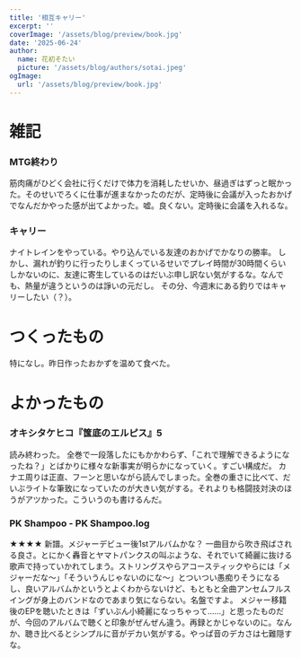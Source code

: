 ```yaml
---
title: '相互キャリー'
excerpt: ''
coverImage: '/assets/blog/preview/book.jpg'
date: '2025-06-24'
author:
  name: 花初そたい
  picture: '/assets/blog/authors/sotai.jpeg'
ogImage:
  url: '/assets/blog/preview/book.jpg'
---
```

# 雑記
### MTG終わり
筋肉痛がひどく会社に行くだけで体力を消耗したせいか、昼過ぎはずっと眠かった。そのせいでろくに仕事が進まなかったのだが、定時後に会議が入ったおかげでなんだかやった感が出てよかった。嘘。良くない。定時後に会議を入れるな。

### キャリー
ナイトレインをやっている。やり込んでいる友達のおかげでかなりの勝率。
しかし、漏れが釣りに行ったりしまくっているせいでプレイ時間が30時間くらいしかないのに、友達に寄生しているのはだいぶ申し訳ない気がするな。なんでも、熱量が違うというのは諍いの元だし。
その分、今週末にある釣りではキャリーしたい（？）。

# つくったもの
特になし。昨日作ったおかずを温めて食べた。

# よかったもの
### オキシタケヒコ『筺底のエルピス』5
読み終わった。
全巻で一段落したにもかかわらず、「これで理解できるようになったね？」とばかりに様々な新事実が明らかになっていく。すごい構成だ。
カナエ周りは正直、フーンと思いながら読んでしまった。全巻の重さに比べて、だいぶライトな筆致になっていたのが大きい気がする。それよりも格闘技対決のほうがアツかった。こういうのも書けるんだ。

### PK Shampoo - PK Shampoo.log
★★★★
新譜。メジャーデビュー後1stアルバムかな？
一曲目から吹き飛ばされる良さ。とにかく轟音とヤマトパンクスの叫ぶような、それでいて綺麗に抜ける歌声で持っていかれてしまう。ストリングスやらアコースティックやらには「メジャーだな～」「そういうんじゃないのにな～」とついつい愚痴りそうになるし、良いアルバムかというとよくわからないけど、もともと全曲アンセムフルスイングが身上のバンドなのであまり気にならない。名盤ですよ。
メジャー移籍後のEPを聴いたときは「ずいぶん小綺麗になっちゃって……」と思ったものだが、今回のアルバムで聴くと印象がぜんぜん違う。再録とかじゃないのに。なんか、聴き比べるとシンプルに音がデカい気がする。やっぱ音のデカさは七難隠すな。